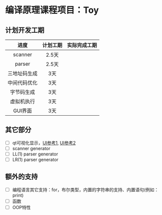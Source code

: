 # 编译原理课程项目：Toy

## 计划开发工期

|进度|计划工期|实际完成工期|
|:---:|:---:|:---:|
|scanner|2.5天||
|parser|2.5天||
|三地址码生成|3天||
|中间代码优化|3天||
|字节码生成|3天||
|虚拟机执行|3天||
|GUI界面|3天||

## 其它部分

- [ ] qt可视化显示，[UI参考1](https://mashplant.online/minidecaf-frontend/), [UI参考2](https://github.com/yunwei37/MIPS-sc-zju)
- [ ] scanner generator
- [ ] LL(1) parser generator
- [ ] LR(1) parser generator

## 额外的支持

- [ ] 编程语言其它支持：for，布尔类型，内置的字符串的支持、内置语句(例如：print)
- [ ] 函数
- [ ] OOP特性
